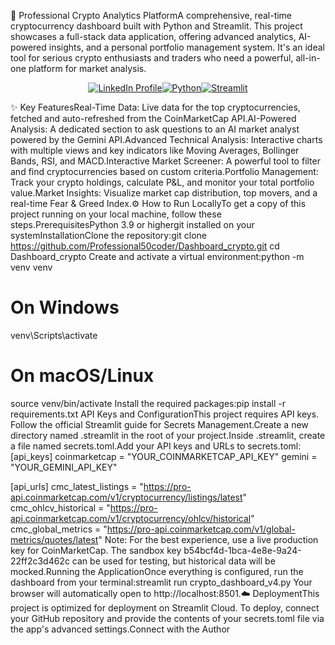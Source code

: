 🚀 Professional Crypto Analytics PlatformA comprehensive, real-time cryptocurrency dashboard built with Python and Streamlit. This project showcases a full-stack data application, offering advanced analytics, AI-powered insights, and a personal portfolio management system. It's an ideal tool for serious crypto enthusiasts and traders who need a powerful, all-in-one platform for market analysis.<p align="center"><a href="https://www.linkedin.com/in/hitanshgopani/"><img src="https://img.shields.io/badge/Connect%20on%20LinkedIn-blue?style=for-the-badge&logo=linkedin" alt="LinkedIn Profile"></a><a href="#"><img src="https://img.shields.io/badge/Made%20with-Python-blue?style=for-the-badge&logo=python" alt="Python"></a><a href="#"><img src="https://img.shields.io/badge/Framework-Streamlit-red?style=for-the-badge&logo=streamlit" alt="Streamlit"></a></p>✨ Key FeaturesReal-Time Data: Live data for the top cryptocurrencies, fetched and auto-refreshed from the CoinMarketCap API.AI-Powered Analysis: A dedicated section to ask questions to an AI market analyst powered by the Gemini API.Advanced Technical Analysis: Interactive charts with multiple views and key indicators like Moving Averages, Bollinger Bands, RSI, and MACD.Interactive Market Screener: A powerful tool to filter and find cryptocurrencies based on custom criteria.Portfolio Management: Track your crypto holdings, calculate P&L, and monitor your total portfolio value.Market Insights: Visualize market cap distribution, top movers, and a real-time Fear & Greed Index.⚙️ How to Run LocallyTo get a copy of this project running on your local machine, follow these steps.PrerequisitesPython 3.9 or highergit installed on your systemInstallationClone the repository:git clone https://github.com/Professional50coder/Dashboard_crypto.git
cd Dashboard_crypto
Create and activate a virtual environment:python -m venv venv
# On Windows
venv\Scripts\activate
# On macOS/Linux
source venv/bin/activate
Install the required packages:pip install -r requirements.txt
API Keys and ConfigurationThis project requires API keys. Follow the official Streamlit guide for Secrets Management.Create a new directory named .streamlit in the root of your project.Inside .streamlit, create a file named secrets.toml.Add your API keys and URLs to secrets.toml:[api_keys]
coinmarketcap = "YOUR_COINMARKETCAP_API_KEY"
gemini = "YOUR_GEMINI_API_KEY"

[api_urls]
cmc_latest_listings = "https://pro-api.coinmarketcap.com/v1/cryptocurrency/listings/latest"
cmc_ohlcv_historical = "https://pro-api.coinmarketcap.com/v1/cryptocurrency/ohlcv/historical"
cmc_global_metrics = "https://pro-api.coinmarketcap.com/v1/global-metrics/quotes/latest"
Note: For the best experience, use a live production key for CoinMarketCap. The sandbox key b54bcf4d-1bca-4e8e-9a24-22ff2c3d462c can be used for testing, but historical data will be mocked.Running the ApplicationOnce everything is configured, run the dashboard from your terminal:streamlit run crypto_dashboard_v4.py
Your browser will automatically open to http://localhost:8501.☁️ DeploymentThis project is optimized for deployment on Streamlit Cloud. To deploy, connect your GitHub repository and provide the contents of your secrets.toml file via the app's advanced settings.Connect with the Author

